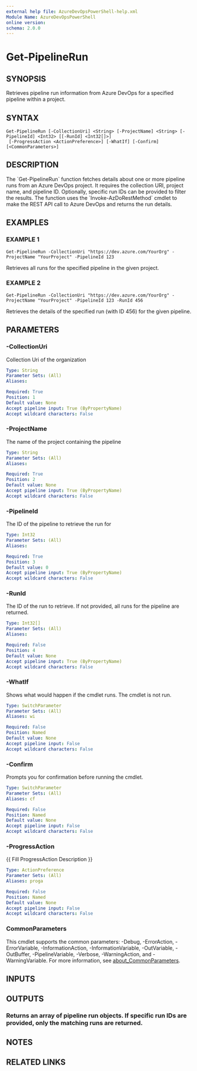 ```yaml
---
external help file: AzureDevOpsPowerShell-help.xml
Module Name: AzureDevOpsPowerShell
online version:
schema: 2.0.0
---
```


# Get-PipelineRun

## SYNOPSIS
Retrieves pipeline run information from Azure DevOps for a specified pipeline within a project.

## SYNTAX

```
Get-PipelineRun [-CollectionUri] <String> [-ProjectName] <String> [-PipelineId] <Int32> [[-RunId] <Int32[]>]
 [-ProgressAction <ActionPreference>] [-WhatIf] [-Confirm] [<CommonParameters>]
```

## DESCRIPTION
The \`Get-PipelineRun\` function fetches details about one or more pipeline runs from an Azure DevOps project.
It requires the collection URI, project name, and pipeline ID.
Optionally, specific run IDs can be provided
to filter the results.
The function uses the \`Invoke-AzDoRestMethod\` cmdlet to make the REST API call to
Azure DevOps and returns the run details.

## EXAMPLES

### EXAMPLE 1
```
Get-PipelineRun -CollectionUri "https://dev.azure.com/YourOrg" -ProjectName "YourProject" -PipelineId 123
```

Retrieves all runs for the specified pipeline in the given project.

### EXAMPLE 2
```
Get-PipelineRun -CollectionUri "https://dev.azure.com/YourOrg" -ProjectName "YourProject" -PipelineId 123 -RunId 456
```

Retrieves the details of the specified run (with ID 456) for the given pipeline.

## PARAMETERS

### -CollectionUri
Collection Uri of the organization

```yaml
Type: String
Parameter Sets: (All)
Aliases:

Required: True
Position: 1
Default value: None
Accept pipeline input: True (ByPropertyName)
Accept wildcard characters: False
```

### -ProjectName
The name of the project containing the pipeline

```yaml
Type: String
Parameter Sets: (All)
Aliases:

Required: True
Position: 2
Default value: None
Accept pipeline input: True (ByPropertyName)
Accept wildcard characters: False
```

### -PipelineId
The ID of the pipeline to retrieve the run for

```yaml
Type: Int32
Parameter Sets: (All)
Aliases:

Required: True
Position: 3
Default value: 0
Accept pipeline input: True (ByPropertyName)
Accept wildcard characters: False
```

### -RunId
The ID of the run to retrieve.
If not provided, all runs for the pipeline are returned.

```yaml
Type: Int32[]
Parameter Sets: (All)
Aliases:

Required: False
Position: 4
Default value: None
Accept pipeline input: True (ByPropertyName)
Accept wildcard characters: False
```

### -WhatIf
Shows what would happen if the cmdlet runs.
The cmdlet is not run.

```yaml
Type: SwitchParameter
Parameter Sets: (All)
Aliases: wi

Required: False
Position: Named
Default value: None
Accept pipeline input: False
Accept wildcard characters: False
```

### -Confirm
Prompts you for confirmation before running the cmdlet.

```yaml
Type: SwitchParameter
Parameter Sets: (All)
Aliases: cf

Required: False
Position: Named
Default value: None
Accept pipeline input: False
Accept wildcard characters: False
```

### -ProgressAction
{{ Fill ProgressAction Description }}

```yaml
Type: ActionPreference
Parameter Sets: (All)
Aliases: proga

Required: False
Position: Named
Default value: None
Accept pipeline input: False
Accept wildcard characters: False
```

### CommonParameters
This cmdlet supports the common parameters: -Debug, -ErrorAction, -ErrorVariable, -InformationAction, -InformationVariable, -OutVariable, -OutBuffer, -PipelineVariable, -Verbose, -WarningAction, and -WarningVariable. For more information, see [about_CommonParameters](http://go.microsoft.com/fwlink/?LinkID=113216).

## INPUTS

## OUTPUTS

### Returns an array of pipeline run objects. If specific run IDs are provided, only the matching runs are returned.
## NOTES

## RELATED LINKS

